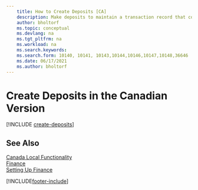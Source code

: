 ```yaml
---
    title: How to Create Deposits [CA]
    description: Make deposits to maintain a transaction record that contains information that can be applied to outstanding invoices and credit memos in the Canadian version.
    author: bholtorf
    ms.topic: conceptual
    ms.devlang: na
    ms.tgt_pltfrm: na
    ms.workload: na
    ms.search.keywords:
    ms.search.form: 10140, 10141, 10143,10144,10146,10147,10148,36646
    ms.date: 06/17/2021
    ms.author: bholtorf
---
```

# Create Deposits in the Canadian Version

[!INCLUDE [create-deposits](../includes/CAMXUS/create-deposits.md)]

## See Also

[Canada Local Functionality](canada-local-functionality.md)  
[Finance](../../finance.md)  
[Setting Up Finance](../../finance.md)  


[!INCLUDE[footer-include](../../includes/footer-banner.md)]